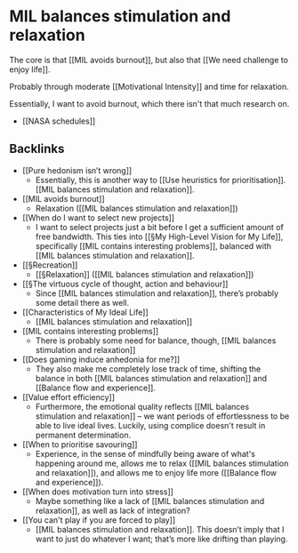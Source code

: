 # MIL balances stimulation and relaxation
The core is that [[MIL avoids burnout]], but also that [[We need challenge to enjoy life]].

Probably through moderate  [[Motivational Intensity]] and time for relaxation. 

Essentially, I want to avoid burnout, which there isn't that much research on. 
* [[NASA schedules]]


<!-- #p2  -->

## Backlinks
* [[Pure hedonism isn’t wrong]]
	* Essentially, this is another way to [[Use heuristics for prioritisation]]. [[MIL balances stimulation and relaxation]].
* [[MIL avoids burnout]]
	* Relaxation ([[MIL balances stimulation and relaxation]])
* [[When do I want to select new projects]]
	* I want to select projects just a bit before I get a sufficient amount of free bandwidth. This ties into [[§My High-Level Vision for My Life]], specifically [[MIL contains interesting problems]], balanced with [[MIL balances stimulation and relaxation]].
* [[§Recreation]]
	* [[§Relaxation]] ([[MIL balances stimulation and relaxation]])
* [[§The virtuous cycle of thought, action and behaviour]]
	* Since [[MIL balances stimulation and relaxation]], there’s probably some detail there as well.
* [[Characteristics of My Ideal Life]]
	* [[MIL balances stimulation and relaxation]]
* [[MIL contains interesting problems]]
	* There is probably some need for balance, though, [[MIL balances stimulation and relaxation]]
* [[Does gaming induce anhedonia for me?]]
	* They also make me completely lose track of time, shifting the balance in both [[MIL balances stimulation and relaxation]] and [[Balance flow and experience]].
* [[Value effort efficiency]]
	* Furthermore, the emotional quality reflects [[MIL balances stimulation and relaxation]] – we want periods of effortlessness to be able to live ideal lives. Luckily, using complice doesn't result in permanent determination.
* [[When to prioritise savouring]]
	* Experience, in the sense of mindfully being aware of what's happening around me, allows me to relax ([[MIL balances stimulation and relaxation]]), and allows me to enjoy life more ([[Balance flow and experience]]). 
* [[When does motivation turn into stress]]
	* Maybe something like a lack of [[MIL balances stimulation and relaxation]], as well as lack of integration?
* [[You can't play if you are forced to play]]
	* [[MIL balances stimulation and relaxation]]. This doesn’t imply that I want to just do whatever I want; that’s more like drifting than playing.

<!-- #Life -->

<!-- {BearID:76DE2BEB-C3AC-47C2-AABA-4A24994638CA-15756-000013041427F9ED} -->

